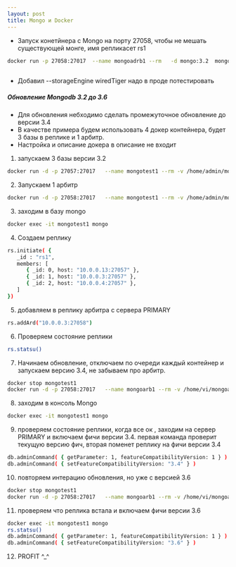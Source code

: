 ```yaml
---
layout: post
title: Mongo и Docker
---
```


- Запуск конетйнера с Mongo на порту 27058, чтобы не мешать существующей монге, имя репликасет rs1 

```bash
docker run -p 27058:27017  --name mongoadrb1 --rm   -d mongo:3.2  mongod --replSet "rs1" --storageEngine wiredTiger --port 27017 --smallfiles --bind_ip 0.0.0.0
 
```
- Дoбавил --storageEngine wiredTiger  надо в проде потестировать

##### Обновление Mongodb 3.2 до 3.6

- Для обновления небходимо сделать промежуточное обновление до версии 3.4 
- В качестве примера будем использовать 4 докер контейнера, будет 3 базы в реплике и 1 арбитр.
- Настройка и описание докера в описание не входит

1. запускаем 3 базы  версии 3.2
```bash
docker run -d -p 27057:27017   --name mongotest1 --rm -v /home/admin/mongotest1:/data/db   mongo:3.2  mongod  --port 27017  --bind_ip 0.0.0.0 --replSet "rs1" 
```
2. Запускаем 1 арбитр
```bash
docker run -d -p 27058:27017   --name mongotest1 --rm -v /home/admin/mongoarb1:/data/db   mongo:3.2  mongod  --port 27017  --bind_ip 0.0.0.0 --replSet "rs1"
```
3. заходим в базу mongo
```bash
docker exec -it mongotest1 mongo
```
4. Создаем реплику
```bash
rs.initiate( {
   _id : "rs1",
   members: [
      { _id: 0, host: "10.0.0.13:27057" },
      { _id: 1, host: "10.0.0.3:27057" },
      { _id: 2, host: "10.0.0.4:27057" },
   ]
})
```
5. добавляем в реплику арбитра с сервера PRIMARY
```bash
rs.addArd("10.0.0.3:27058")
```
6. Проверяем состояние реплики
```bash
rs.statsu()
```
7. Начинаем обновление, отключаем по очереди каждый контейнер и запускаем версию 3.4, не забываем про арбитр.
```bash
docker stop mongotest1
docker run -d -p 27058:27017   --name mongoarb1 --rm -v /home/vi/mongoarb1:/data/db   mongo:3.4  mongod  --port 27017  --bind_ip 0.0.0.0 --replSet "rs1" 
```
8. заходим в консоль Mongo 
```bash
docker exec -it mongotest1 mongo
```
9. проверяем состояние реплики, когда все ок , заходим на сервер PRIMARY и включаем фичи версии 3.4. первая команда проверит текущую версию фич, вторая поменет реплику на фичи версии 3.4
```bash
db.adminCommand( { getParameter: 1, featureCompatibilityVersion: 1 } )
db.adminCommand( { setFeatureCompatibilityVersion: "3.4" } )
```
10. повторяем интерацию обновления, но уже с версией 3.6
```bash
docker stop mongotest1
docker run -d -p 27058:27017   --name mongoarb1 --rm -v /home/vi/mongoarb1:/data/db   mongo:3.6  mongod  --port 27017  --bind_ip 0.0.0.0 --replSet "rs1" 
```
11. проверяем что реплика встала и включаем фичи версии 3.6
```bash
docker exec -it mongotest1 mongo
rs.statsu()
db.adminCommand( { getParameter: 1, featureCompatibilityVersion: 1 } )
db.adminCommand( { setFeatureCompatibilityVersion: "3.6" } )
```

12. PROFIT ^_^